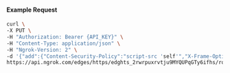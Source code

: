 <!-- Code generated for API Clients. DO NOT EDIT. -->

#### Example Request

```bash
curl \
-X PUT \
-H "Authorization: Bearer {API_KEY}" \
-H "Content-Type: application/json" \
-H "Ngrok-Version: 2" \
-d '{"add":{"Content-Security-Policy":"script-src 'self'","X-Frame-Options":"DENY"},"enabled":true}' \
https://api.ngrok.com/edges/https/edghts_2rwrpuxrvtju9MYQUPqGTy6ifhs/routes/edghtsrt_2rwrpw5EbxWQdx9cocQCSqSnsIb/response_headers
```
